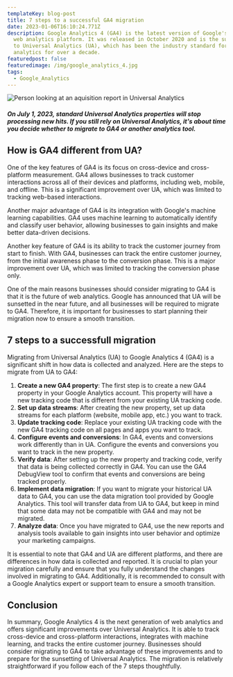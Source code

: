 ```yaml
---
templateKey: blog-post
title: 7 steps to a successful GA4 migration
date: 2023-01-06T16:10:24.771Z
description: Google Analytics 4 (GA4) is the latest version of Google's popular
  web analytics platform. It was released in October 2020 and is the successor
  to Universal Analytics (UA), which has been the industry standard for web
  analytics for over a decade.
featuredpost: false
featuredimage: /img/google_analytics_4.jpg
tags:
  - Google_Analytics
---
```

![Person looking at an aquisition report in Universal Analytics](/img/google_analytics_4.jpg)

<!--StartFragment-->

##### On July 1, 2023, standard Universal Analytics properties will stop processing new hits. If you still rely on Universal Analytics, it's about time you decide whether to migrate to GA4 or another analytics tool.

<!--EndFragment-->

<!--StartFragment-->

## How is GA4 different from UA?

One of the key features of GA4 is its focus on cross-device and cross-platform measurement. GA4 allows businesses to track customer interactions across all of their devices and platforms, including web, mobile, and offline. This is a significant improvement over UA, which was limited to tracking web-based interactions.

Another major advantage of GA4 is its integration with Google's machine learning capabilities. GA4 uses machine learning to automatically identify and classify user behavior, allowing businesses to gain insights and make better data-driven decisions.

Another key feature of GA4 is its ability to track the customer journey from start to finish. With GA4, businesses can track the entire customer journey, from the initial awareness phase to the conversion phase. This is a major improvement over UA, which was limited to tracking the conversion phase only.

One of the main reasons businesses should consider migrating to GA4 is that it is the future of web analytics. Google has announced that UA will be sunsetted in the near future, and all businesses will be required to migrate to GA4. Therefore, it is important for businesses to start planning their migration now to ensure a smooth transition.

## 7﻿ steps to a successfull migration

Migrating from Universal Analytics (UA) to Google Analytics 4 (GA4) is a significant shift in how data is collected and analyzed. Here are the steps to migrate from UA to GA4:

1. **Create a new GA4 property**: The first step is to create a new GA4 property in your Google Analytics account. This property will have a new tracking code that is different from your existing UA tracking code.
2. **Set up data streams**: After creating the new property, set up data streams for each platform (website, mobile app, etc.) you want to track.
3. **Update tracking code**: Replace your existing UA tracking code with the new GA4 tracking code on all pages and apps you want to track.
4. **Configure events and conversions**: In GA4, events and conversions work differently than in UA. Configure the events and conversions you want to track in the new property.
5. **Verify data**: After setting up the new property and tracking code, verify that data is being collected correctly in GA4. You can use the GA4 DebugView tool to confirm that events and conversions are being tracked properly.
6. **Implement data migration**: If you want to migrate your historical UA data to GA4, you can use the data migration tool provided by Google Analytics. This tool will transfer data from UA to GA4, but keep in mind that some data may not be compatible with GA4 and may not be migrated.
7. **Analyze data**: Once you have migrated to GA4, use the new reports and analysis tools available to gain insights into user behavior and optimize your marketing campaigns.

It is essential to note that GA4 and UA are different platforms, and there are differences in how data is collected and reported. It is crucial to plan your migration carefully and ensure that you fully understand the changes involved in migrating to GA4. Additionally, it is recommended to consult with a Google Analytics expert or support team to ensure a smooth transition.

## **Conclusion**

In summary, Google Analytics 4 is the next generation of web analytics and offers significant improvements over Universal Analytics. It is able to track cross-device and cross-platform interactions, integrates with machine learning, and tracks the entire customer journey. Businesses should consider migrating to GA4 to take advantage of these improvements and to prepare for the sunsetting of Universal Analytics. The migration is relatively straightforward if you follow each of the 7 steps thoughtfully.

<!--EndFragment-->